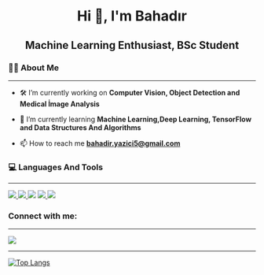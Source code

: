 <h1 align="center">Hi 👋, I'm Bahadır</h1>
<h2 align="center">Machine Learning Enthusiast, BSc Student</h3>


<h3 align="left">🙋‍♂️ About Me</h3>

---
- 🛠️ I’m currently working on **Computer Vision, Object Detection and Medical İmage Analysis**

- 🌱 I’m currently learning **Machine Learning,Deep Learning, TensorFlow and Data Structures And Algorithms**

- 📫 How to reach me **bahadir.yazici5@gmail.com**

<h3 align="left">💻 Languages And Tools</h3>

---

<p align="left"> 
    <a href="https://www.python.org" target="_blank"> <img src="https://img.icons8.com/color/48/000000/python.png"/> </a> 
    <a href="https://www.java.com" target="_blank"> <img src="https://img.icons8.com/color/48/000000/java-coffee-cup-logo.png"/> </a>
    <a href="https://docs.microsoft.com/en-us/dotnet/csharp" target="_blank"><img src="https://img.icons8.com/color/48/000000/c-sharp-logo-2.png"/></a>
    <a href="https://git-scm.com/" target="_blank"> <img src="https://img.icons8.com/color/48/000000/git.png"/> </a>
    <a href="https://www.tensorflow.org/" target="_blank"><img src="https://img.icons8.com/color/50/000000/tensorflow.png"/> </a>
    
</p>

<h3 align="left">Connect with me:</h3>

---

<p align="left">
<a href = "https://www.linkedin.com/in/bahadir-yazici/"><img src="https://img.icons8.com/fluent/48/000000/linkedin.png"/></a>
</p>

---

[![Top Langs](https://github-readme-stats.vercel.app/api/top-langs/?username=bahadiryzc)](https://github.com/anuraghazra/github-readme-stats)



